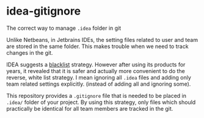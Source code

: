 # idea-gitignore
The correct way to manage `.idea` folder in git


Unlike Netbeans, in Jetbrains IDEs, the setting files related to user and team are stored in the same folder. This makes trouble when we need to track changes in the git. 

IDEA suggests a [blacklist](https://intellij-support.jetbrains.com/hc/articles/206544839) strategy. However after using 
its products for years, it revealed that it is safer and actually more convenient to do the reverse, white list strategy. I mean ignoring all `.idea` files and adding only team related settings explicitly.  (instead of adding all and ignoring some). 

This repository provides a `.gitignore` file that is needed to be placed in `.idea/` folder of your project.
By using this strategy, only files which should practically be identical for all team members are tracked in the git.